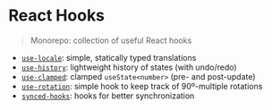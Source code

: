 # React Hooks
> Monorepo: collection of useful React hooks

- [`use-locale`](use-locale): simple, statically typed translations
- [`use-history`](use-history): lightweight history of states (with undo/redo)
- [`use-clamped`](use-clamped): clamped `useState<number>` (pre- and post-update)
- [`use-rotation`](use-rotation): simple hook to keep track of 90º-multiple rotations
- [`synced-hooks`](synced-hooks): hooks for better synchronization